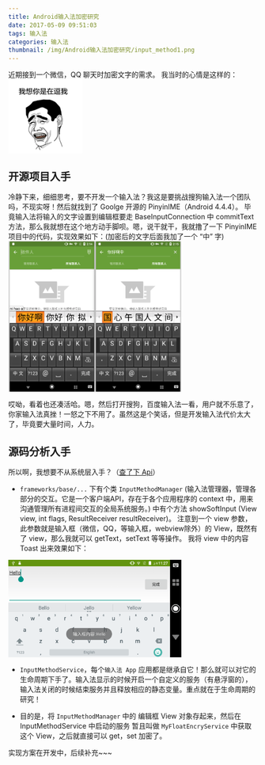 ```yaml
---
title: Android输入法加密研究
date: 2017-05-09 09:51:03
tags: 输入法
categories: 输入法
thumbnail: /img/Android输入法加密研究/input_method1.png
---
```


近期接到一个微信，QQ 聊天时加密文字的需求。
我当时的心情是这样的：
<img src="/img/Android输入法加密研究/kidding_me.png" width = "150" alt="are you kidding me?" align=center />

## 开源项目入手
冷静下来，细细思考，要不开发一个输入法？我这是要挑战搜狗输入法一个团队吗，不现实呀！然后就找到了 Goolge 开源的 PinyinIME（Android 4.4.4）。
毕竟输入法将输入的文字设置到编辑框要走 BaseInputConnection 中 commitText 方法，那么我就想在这个地方动手脚呗。嗯，说干就干，我就撸了一下 PinyinIME 项目中的代码，实现效果如下：(加密后的文字后面我加了一个 “中” 字)
<img src="/img/Android输入法加密研究/撸了个加密.png" width = "350" alt="加密前后" align=center />

哎呦，看着也还凑活哈。嗯，然后打开搜狗，百度输入法一看，用户就不乐意了，你家输入法真挫！一怒之下不用了。虽然这是个笑话，但是开发输入法代价太大了，毕竟要大量时间，人力。

## 源码分析入手
所以啊，我想要不从系统层入手？（[查了下 Api](https://developer.android.com/reference/android/inputmethodservice/InputMethodService.html?hl=zh-cn)）
- `frameworks/base/...` 下有个类 `InputMethodManager` (输入法管理器，管理各部分的交互。它是一个客户端API，存在于各个应用程序的 context 中，用来沟通管理所有进程间交互的全局系统服务。) 中有个方法 showSoftInput (View view, int flags, ResultReceiver resultReceiver)。 注意到一个 view 参数，此参数就是输入框（微信，QQ，等输入框，webview除外）的 View，既然有了 view，那么我就可以 getText，setText 等等操作。
我将 view 中的内容 Toast 出来效果如下：
<img src="/img/Android输入法加密研究/input_method2.png" width = "350" alt="InputMethodManager中获取输入框对象，随时可以获取文本" align=center />

- `InputMethodService`，每个`输入法 App` 应用都是继承自它！那么就可以对它的生命周期下手了。输入法显示的时候开启一个自定义的服务（有悬浮窗的），输入法关闭的时候结束服务并且释放相应的静态变量。重点就在于生命周期的研究！

- 目的是，将 `InputMethodManager` 中的 编辑框 View 对象存起来，然后在 InputMethodService 中启动的服务 暂且叫做 `MyFloatEncryService` 中获取这个 View，之后就直接可以 get，set 加密了。

实现方案在开发中，后续补充~~~ 
